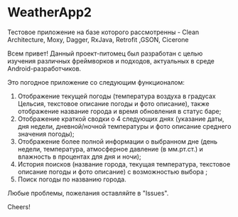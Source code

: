 # WeatherApp2
Тестовое приложение на базе которого рассмотренны - Clean Architecture, Moxy, Dagger, RxJava, Retrofit ,GSON, Cicerone

Всем привет! Данный проект-питомец был разработан с целью изучения различных фреймворков и подходов, актуальных в среде Android-разработчиков.

Это погодное приложение со следующим функционалом:
1. Отображение текущей погоды (температура воздуха в градусах Цельсия, текстовое описание погоды и фото описание), также отображение название города и время обновления в статус баре;
2. Отображение краткой сводки о 4 следующих днях (указание даты, дня недели, дневной/ночной температуры и фото описание среднего значения погоды);
3. Отображение более полной информации о выбранном дне (день недели, температура, атмосферное давление (в мм.рт.ст.) и влажность в процентах для дня и ночи);
4. История поисков (название города, текущая температура, текстовое описание погоды и фото описание) с возможностью выбора ;
5. Поиск погоды по названию города.

Любые проблемы, пожелания оставляйте в "Issues".

Cheers!
